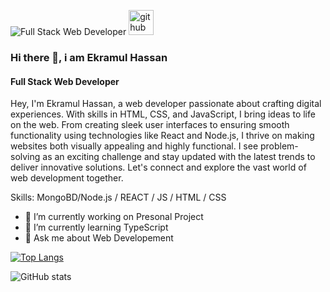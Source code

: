 
![Full Stack Web Developer](https://i.ibb.co/2KgpxHq/360-F-214539232-Yn-Urtuw-UEt84g-Hu-U0q-G8l7-Ow-Zv-H4rn-PG.jpg)
[<img src='https://cdn.jsdelivr.net/npm/simple-icons@3.0.1/icons/github.svg' alt='github' height='40'>](https://github.com/https://github.com/ekramul28)  
### Hi there 👋, i am Ekramul Hassan
#### Full Stack Web Developer


Hey, I'm Ekramul Hassan, a web developer passionate about crafting digital experiences. With skills in HTML, CSS, and JavaScript, I bring ideas to life on the web. From creating sleek user interfaces to ensuring smooth functionality using technologies like React and Node.js, I thrive on making websites both visually appealing and highly functional. I see problem-solving as an exciting challenge and stay updated with the latest trends to deliver innovative solutions. Let's connect and explore the vast world of web development together. 

Skills: MongoBD/Node.js / REACT / JS / HTML / CSS

- 🔭 I’m currently working on Presonal Project 
- 🌱 I’m currently learning TypeScript 
- 💬 Ask me about Web Developement 

[![Top Langs](https://github-readme-stats.vercel.app/api/top-langs/?username=https://github.com/ekramul28)](https://github.com/anuraghazra/github-readme-stats)

![GitHub stats](https://github-readme-stats.vercel.app/api?username=https://github.com/ekramul28&show_icons=true)  

